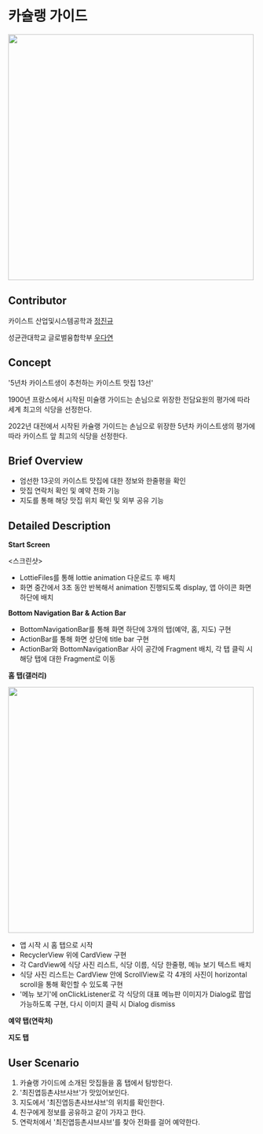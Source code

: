 # 카슐랭 가이드

<img src="https://user-images.githubusercontent.com/58676453/177293995-292cacaf-c4ba-4991-b233-c2ea4bf08718.png" width="500"/>


## Contributor

카이스트 산업및시스템공학과 [정진규](https://github.com/jeongjingyu)

성균관대학교 글로벌융합학부 [우다연](https://github.com/yeonyeonn)

## Concept

'5년차 카이스트생이 추천하는 카이스트 맛집 13선'

1900년 프랑스에서 시작된 미슐랭 가이드는 손님으로 위장한 전담요원의 평가에 따라 세계 최고의 식당을 선정한다.

2022년 대전에서 시작된 카슐랭 가이드는 손님으로 위장한 5년차 카이스트생의 평가에 따라 카이스트 앞 최고의 식당을 선정한다.

## Brief Overview

- 엄선한 13곳의 카이스트 맛집에 대한 정보와 한줄평을 확인
- 맛집 연락처 확인 및 예약 전화 기능
- 지도를 통해 해당 맛집 위치 확인 및 외부 공유 기능

## Detailed Description

**Start Screen**

<스크린샷>

- LottieFiles를 통해 lottie animation 다운로드 후 배치
- 화면 중간에서 3초 동안 반복해서 animation 진행되도록 display, 앱 아이콘 화면 하단에 배치

**Bottom Navigation Bar & Action Bar**

- BottomNavigationBar를 통해 화면 하단에 3개의 탭(예약, 홈, 지도) 구현
- ActionBar를 통해 화면 상단에 title bar 구현
- ActionBar와 BottomNavigationBar 사이 공간에 Fragment 배치, 각 탭 클릭 시 해당 탭에 대한 Fragment로 이동

**홈 탭(갤러리)**

<img src="https://user-images.githubusercontent.com/58676453/177267193-3680e4f6-1fc8-439b-a2c6-7ad75534dd52.png" width="500"/>


- 앱 시작 시 홈 탭으로 시작
- RecyclerView 위에 CardView 구현
- 각 CardView에 식당 사진 리스트, 식당 이름, 식당 한줄평, 메뉴 보기 텍스트 배치
- 식당 사진 리스트는 CardView 안에 ScrollView로 각 4개의 사진이 horizontal scroll을 통해 확인할 수 있도록 구현
- '메뉴 보기'에 onClickListener로 각 식당의 대표 메뉴판 이미지가 Dialog로 팝업 가능하도록 구현, 다시 이미지 클릭 시 Dialog dismiss

**예약 탭(연락처)**

**지도 탭**

## User Scenario

1. 카슐랭 가이드에 소개된 맛집들을 홈 탭에서 탐방한다.
2. '최진엽등촌샤브샤브'가 맛있어보인다.
3. 지도에서 '최진엽등촌샤브샤브'의 위치를 확인한다.
4. 친구에게 정보를 공유하고 같이 가자고 한다.
5. 연락처에서 '최진엽등촌샤브샤브'를 찾아 전화를 걸어 예약한다.
